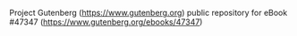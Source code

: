 Project Gutenberg (https://www.gutenberg.org) public repository for eBook #47347 (https://www.gutenberg.org/ebooks/47347)
